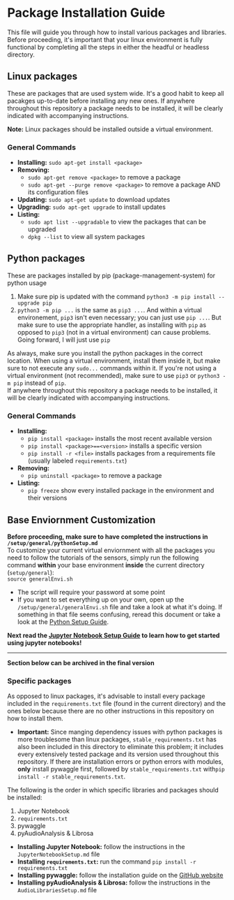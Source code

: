 # Package Installation Guide
This file will guide you through how to install various packages and libraries. Before proceeding, it's important that your linux environment is fully functional by completing all the steps in either the headful or headless directory.

## Linux packages
These are packages that are used system wide. It's a good habit to keep all pacakges up-to-date before installing any new ones. If anywhere throughout this repository a package needs to be installed, it will be clearly indicated with accompanying instructions. 

**Note:** Linux packages should be installed outside a virtual environment.

### General Commands
* **Installing:** `sudo apt-get install <package>`
* **Removing:**
    * `sudo apt-get remove <package>` to remove a package
    * `sudo apt-get --purge remove <package>` to remove a package AND its configuration files
* **Updating:** `sudo apt-get update` to download updates
* **Upgrading:** `sudo apt-get upgrade` to install updates
* **Listing:**
    * `sudo apt list --upgradable` to view the packages that can be upgraded
    * `dpkg --list` to view all system packages


## Python packages
These are packages installed by pip (package-management-system) for python usage
1. Make sure pip is updated with the command `python3 -m pip install --upgrade pip`
2. `python3 -m pip ...` is the same as `pip3 ...`. And within a virtual environement, `pip3` isn't even necessary; you can just use `pip ...`. But make sure to use the appropriate handler, as installing with `pip` as opposed to `pip3` (not in a virtual environment) can cause problems. Going forward, I will just use `pip`

As always, make sure you install the python packages in the correct location. When using a virtual environment, install them inside it, but make sure to not execute any `sudo...` commands within it. If you're not using a virtual environment (not recommended), make sure to use `pip3` or `python3 -m pip` instead of `pip`.  
If anywhere throughout this repository a package needs to be installed, it will be clearly indicated with accompanying instructions.

### General Commands
* **Installing:** 
    * `pip install <package>` installs the most recent available version
    * `pip install <package>==<version>` installs a specific version
    * `pip install -r <file>` installs packages from a requirements file (usually labeled `requirements.txt`)
* **Removing:**
    * `pip uninstall <package>` to remove a package
* **Listing:**
    * `pip freeze` show every installed package in the environment and their versions

## Base Enviornment Customization
**Before proceeding, make sure to have completed the instructions in `/setup/general/pythonSetup.md`**   
To customize your current virtual enviornment with all the packages you need to follow the tutorials of the sensors, simply run the following command **within** your base environment **inside** the current directory (`setup/general`):  
    `source generalEnvi.sh`  

* The script will require your password at some point
* If you want to set everything up on your own, open up the `/setup/general/generalEnvi.sh` file and take a look at what it's doing. If something in that file seems confusing, reread this document or take a look at the [Python Setup Guide](https://github.com/ddiLab/SageEdu/blob/main/setup/general/pythonSetup.md).

    
**Next read the [Jupyter Notebook Setup Guide](https://github.com/ddiLab/SageEdu/blob/main/setup/general/JupyterNotebookSetup.md) to learn how to get started using jupyter notebooks!**
   
---
**Section below can be archived in the final version**
### Specific packages
As opposed to linux packages, it's advisable to install every package included in the `requirements.txt` file (found in the current directory) and the ones below because there are no other instructions in this repository on how to install them.
* **Important:** Since manging dependency issues with python packages is more troublesome than linux packages, `stable_requirements.txt` has also been included in this directory to eliminate this problem; it includes every extensively tested package and its version used throughout this repository. If there are installation errors or python errors with modules, **only** install pywaggle first, followed by `stable_requirements.txt` with`pip install -r stable_requirements.txt`. 

The following is the order in which specific libraries and packages should be installed:
1. Jupyter Notebook
2. `requirements.txt`
3. pywaggle
4. pyAudioAnalysis & Librosa  

* **Installing Jupyter Notebook:** follow the instructions in the `JupyterNotebookSetup.md` file
* **Installing `requirements.txt`:** run the command `pip install -r requirements.txt`
* **Installing pywaggle:** follow the installation guide on the [GitHub website](https://github.com/waggle-sensor/pywaggle)
* **Installing pyAudioAnalysis & Librosa:** follow the instructions in the `AudioLibrariesSetup.md` file

